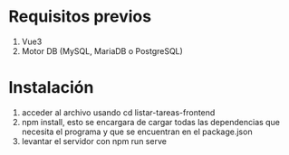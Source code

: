 # Requisitos previos
1. Vue3
2. Motor DB (MySQL, MariaDB o PostgreSQL)

# Instalación

1. acceder al archivo usando cd listar-tareas-frontend
1. npm install, esto se encargara de cargar todas las dependencias que necesita el programa y que se encuentran en el package.json
2. levantar el servidor con npm run serve
